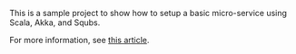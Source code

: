 This is a sample project to show how to setup a basic micro-service using Scala, Akka, and Squbs.

For more information, see [this article](https://medium.com/@lewisjkl/getting-started-with-micro-services-using-scala-akka-http-and-squbs-a2c9a45136a8).

